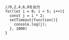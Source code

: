 
    //0,2,4,6,8を出力
    for(let i = 0; i < 5; i++){
      const j = i * 2;
      setTimeout(function(){
        console.log(j);
      }, 1000)
    }
